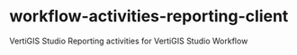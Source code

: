 # workflow-activities-reporting-client
VertiGIS Studio Reporting activities for VertiGIS Studio Workflow
